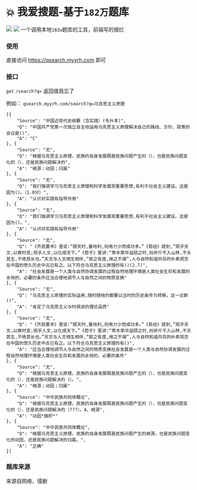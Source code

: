 # :boom: 我爱搜题-基于`182万`题库

![](https://www.helloimg.com/images/2023/05/10/oxO0z5.png)
![](https://www.helloimg.com/images/2023/05/10/oxO0z5.png)
一个调用本地`182w`题库的工具，前端写的很烂

### 使用
直接访问 https://qsearch.myyrh.com 即可


### 接口

`get` `/search?q=`  返回值我忘了

例如： `qsearch.myyrh.com/search?q=马克思主义原理`
```
[{
	"Source": "中国近现代史纲要（含实践）(专升本)",
	"Q": "中国共产党第一次独立自主地运用马克思主义原理解决自己的路线、方针、政策的会议是()",
	"A": "C"
}, {
	"Source": "无",
	"Q": "根据马克思主义原理，民族的自身发展既是民族问题产生的（），也是民族问题变化的（），还是民族问题解决的",
	"A": "根源；动因；归属"
}, {
	"Source": "无",
	"Q": "我们强调学习马克思主义原理和科学发展观重要思想,有利于社会主义建设。这是因为()。（1.0分）",
	"A": "认识对实践有指导作用"
}, {
	"Source": "无",
	"Q": "我们强调学习马克思主义原理和科学发展观重要思想,有利于社会主义建设。这是因为()。",
	"A": "认识对实践有指导作用"
}, {
	"Source": "无",
	"Q": "《齐民要术》里说:“顺天时,量地利,则用力少而成功多。”《易经》提到,“观乎天文,以察时变;观乎人文,以化成天下。”《荀子》里讲:“草木荣华滋硕之时,则斧斤不入山林,不夭其生,不绝其长也。”天文与人文相生相伴,“取之有度,用之不竭”,人与自然和谐共存的朴素观念在中国的悠久历史中古已有之。以下符合马克思主义原理的有()(2.7)",
	"A": "社会发展是一个人类与自然协调发展的过程自然地理环境是人类社会生存和发展的永恒的、必要的条件应当合理地调节人与自然之间的物质变换"
}, {
	"Source": "无",
	"Q": "马克思主义原理的实际运用,随时随地的都要以当时的历史条件为转移。这一论断()",
	"A": "肯定了马克思主义与时俱进的理论品质"
}, {
	"Source": "无",
	"Q": "《齐民要术》里说:“顺天时,量地利,则用力少而成功多。”《易经》提到,“观乎天文,以察时变;观乎人文,以化成天下。”《荀子》里讲:“草木荣华滋硕之时,则斧斤不入山林,不夭其生,不绝其长也。”天文与人文相生相伴,“取之有度,用之不竭”,人与自然和谐共存的朴素观念在中国的悠久历史中古已有之。以下符合马克思主义原理的有()",
	"A": "应当合理地调节人与自然之间的物质变换社会发展是一个人类与自然协调发展的过程自然地理环境是人类社会生存和发展的永恒的、必要的条件"
}, {
	"Source": "无",
	"Q": "根据马克思主义原理，民族的自身发展既是民族问题产生的（），也是民族问题变化的（），还是民族问题解决的（）。",
	"A": "根源；动因；归属"
}, {
	"Source": "中华民族共同体概论",
	"Q": "根据马克思主义原理，民族的自身发展既是民族问题产生的（），也是民族问题变化的（），还是民族问题解决的（???）。A、根源",
	"A": "动因*旗帜*"
}, {
	"Source": "中华民族共同体概论",
	"Q": "根据马克思主义原理，民族的自身发展既是民族问题产生的根源，也是民族问题变化的动因，还是民族问题解决的归属。",
	"A": "正确"
}]
```

### 题库来源

 来源自网络，侵删
